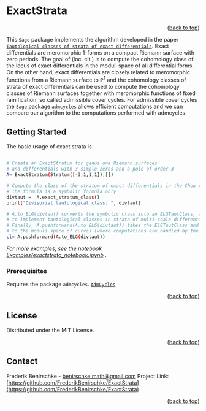 # ExactStrata







<p align="right">(<a href="#readme-top">back to top</a>)</p>

This ```Sage``` package implements the algorithm developed in the paper [`Tautological classes of strata of exact differentials`](https://arxiv.org/abs/2304.04064). Exact differentials are meromorphic $1$-forms on a compact Riemann surface with zero periods. The goal of (loc. cit.) is to compute the cohomology class of the locus of exact differentials in the moduli space of all differential forms. On the  other hand, exact differentials are closely related to meromorphic functions from a Riemann surface to $\mathbb{P}^1$ and the cohomology classes of strata of exact differentials can be used to compute the cohomology classes of Riemann surfaces together with meromorphic functions of fixed ramification, so called admissible cover cycles. For admissible cover cycles the `Sage` package [`admcycles`](https://gitlab.com/modulispaces/admcycles) allows efficient computations and we can compare our algorithm to the computations performed with admcycles.


<!-- GETTING STARTED -->
## Getting Started


The basic usage of exact strata is 
```sh

# Create an ExactStratum for genus one Riemann surfaces
# and differentials with 3 simple zeros and a pole of order 3
A= ExactStratum(Stratum([-3,1,1,1]),[])

# Compute the class of the stratum of exact differentials in the Chow ring
# The formula is a symbolic formula only
divtaut =  A.exact_stratum_class()
print("Divisorial tautological class: ", divtaut)

# A.to_ELG(divtaut) converts the symbolic class into an ELGTautClass, a class provided by the package diffstrata
# to implement tautological classes in strata of multi-scale differentials
# Finally, A.pushforward(A.to_ELG(divtaut)) takes the ELGTautClass and pushes it forward
# to the moduli space of curves (where computations are handled by the package admcycles).
cl= A.pushforward(A.to_ELG(divtaut))
 ```


_For more examples, see the  notebook [Examples/exactstrata_notebook.ipynb](Examples/exactstrata_notebook.ipynb) ._ 


### Prerequisites



Requires the package ```admcycles```. 
[`AdmCycles`](https://gitlab.com/modulispaces/admcycles)






<p align="right">(<a href="#readme-top">back to top</a>)</p>


<!-- LICENSE -->
## License

Distributed under the MIT License. 
<p align="right">(<a href="#readme-top">back to top</a>)</p>



<!-- CONTACT -->
## Contact

Frederik Benirschke - benirschke.math@gmail.com
Project Link: [https://github.com/FrederikBenirschke/ExactStrata](https://github.com/FrederikBenirschke/ExactStrata)

<p align="right">(<a href="#readme-top">back to top</a>)</p>

